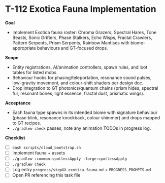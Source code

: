 # T-112 Exotica Fauna Implementation

**Goal**
- Implement Exotica fauna roster: Chroma Grazers, Spectral Hares, Tone Beasts, Sonic Drifters, Phase Stalkers, Echo Wisps, Fractal Crawlers, Pattern Serpents, Prism Serpents, Rainbow Mantises with biome-appropriate behaviours and GT-focused drops.

**Scope**
- Entity registrations, AI/animation controllers, spawn rules, and loot tables for listed mobs.
- Behaviour hooks for phasing/teleportation, resonance sound pulses, low-gravity movement, and colour-shift shaders per design doc.
- Drop integration to GT photonics/quantum chains (prism hides, spectral fur, resonant bones, light essence, fractal dust, prismatic wings).

**Acceptance**
- Each fauna type spawns in its intended biome with signature behaviour (phase blink, resonance knockback, colour shimmer) and drops mapped to GT recipes.
- `./gradlew check` passes; note any animation TODOs in progress log.

**Checklist**
- [ ] `bash scripts/cloud_bootstrap.sh`
- [ ] Implement fauna + assets
- [ ] `./gradlew :common:spotlessApply :forge:spotlessApply`
- [ ] `./gradlew check`
- [ ] Log entry `progress/stepXX_exotica_fauna.md` + `PROGRESS_PROMPTS.md`
- [ ] Open PR referencing this task file
